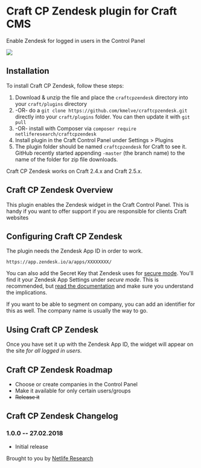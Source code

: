 # Craft CP Zendesk plugin for Craft CMS

Enable Zendesk for logged in users in the Control Panel

![](./resources/screenshots/screenshot.png)

## Installation

To install Craft CP Zendesk, follow these steps:

1. Download & unzip the file and place the `craftcpzendesk` directory into your `craft/plugins` directory
2.  -OR- do a `git clone https://github.com/kmelve/craftcpzendesk.git` directly into your `craft/plugins` folder.  You can then update it with `git pull`
3.  -OR- install with Composer via `composer require netliferesearch/craftcpzendesk`
4. Install plugin in the Craft Control Panel under Settings > Plugins
5. The plugin folder should be named `craftcpzendesk` for Craft to see it.  GitHub recently started appending `-master` (the branch name) to the name of the folder for zip file downloads.

Craft CP Zendesk works on Craft 2.4.x and Craft 2.5.x.

## Craft CP Zendesk Overview

This plugin enables the Zendesk widget in the Craft Control Panel. This is handy if you want to offer support if you are responsible for
clients Craft websites

## Configuring Craft CP Zendesk

The plugin needs the Zendesk App ID in order to work.

`https://app.zendesk.io/a/apps/XXXXXXXX/`

You can also add the Secret Key that Zendesk uses for [secure mode](). You'll find it your Zendesk App Settings under _secure mode_. This is recommended, but [read the documentation](https://docs.zendesk.com/configure-zendesk-for-your-product-or-site/staying-secure/enable-secure-mode-on-your-web-product) and make sure you understand the implications.

If you want to be able to segment on company, you can add an identifier for this as well. The company name is usually the way to go.

## Using Craft CP Zendesk

Once you have set it up with the Zendesk App ID, the widget will appear on the site _for all logged in users_.

## Craft CP Zendesk Roadmap

* Choose or create companies in the Control Panel
* Make it available for only certain users/groups
* ~~Release it~~

## Craft CP Zendesk Changelog

### 1.0.0 -- 27.02.2018

* Initial release

Brought to you by [Netlife Research](https://github.com/netliferesearch)
